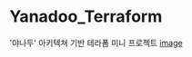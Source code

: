 # Yanadoo_Terraform
'야나두' 아키텍쳐 기반 테라폼 미니 프로젝트
[image](https://github.com/minyou2675/Yanadoo_Terraform/assets/62383521/962de2e0-9da5-43c3-8b83-17e4c72cee93)
